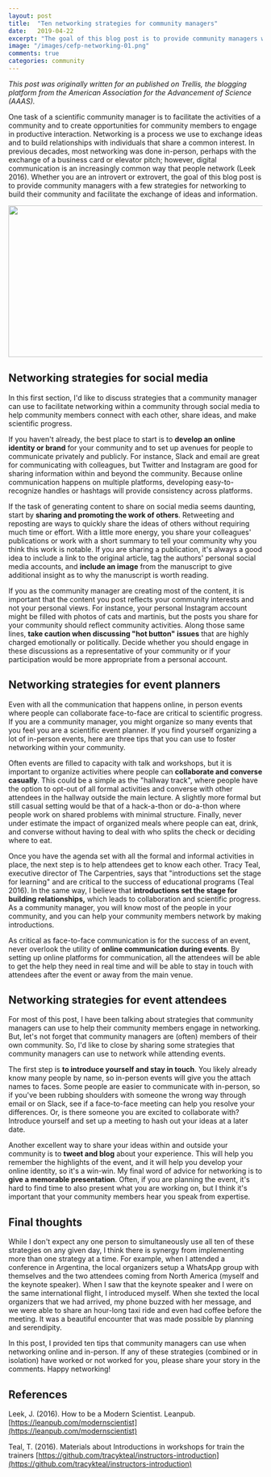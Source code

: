 ```yaml
---
layout: post
title:  "Ten networking strategies for community managers"
date:   2019-04-22
excerpt: "The goal of this blog post is to provide community managers with a few strategies for foster relationships within scientific communities to facilitate the exchange of ideas and information."
image: "/images/cefp-networking-01.png"
comments: true
categories: community
---
```


_This post was originally written for an published on Trellis, the blogging platform from the American Association for the Advancement of Science (AAAS)._

One task of a scientific community manager is to facilitate the activities of a community and to create opportunities for community members to engage in productive interaction. Networking is a process we use to exchange ideas and to build relationships with individuals that share a common interest.  In previous decades, most networking was done in-person, perhaps with the exchange of a business card or elevator pitch; however, digital communication is an increasingly common way that people network (Leek 2016). Whether you are an introvert or extrovert, the goal of this blog post is to provide community managers with a few strategies for networking to build their community and facilitate the exchange of ideas and information.

<img src="/images/cefp-networking-01.png" width ="600" height="300" >


## Networking strategies for social media

In this first section, I'd like to discuss strategies that a community manager can use to facilitate networking within a community through social media to help community members connect with each other, share ideas, and make scientific progress.

If you haven't already, the best place to start is to **develop an online identity or brand** for your community and to set up avenues for people to communicate privately and publicly. For instance, Slack and email are great for communicating with colleagues, but Twitter and Instagram are good for sharing information within and beyond the community. Because online communication happens on multiple platforms, developing easy-to-recognize handles or hashtags will provide consistency across platforms.

If the task of generating content to share on social media seems daunting, start by **sharing and promoting the work of others**. Retweeting and reposting are ways to quickly share the ideas of others without requiring much time or effort. With a little more energy, you share your colleagues' publications or work with a short summary to tell your community why you think this work is notable. If you are sharing a publication, it's always a good idea to include a link to the original article, tag the authors' personal social media accounts, and **include an image** from the manuscript to give additional insight as to why the manuscript is worth reading.

If you as the community manager are creating most of the content, it is important that the content you post reflects your community interests and not your personal views. For instance, your personal Instagram account might be filled with photos of cats and martinis, but the posts you share for your community should reflect community activities. Along those same lines, **take caution when discussing "hot button" issues** that are highly charged emotionally or politically. Decide whether you should engage in these discussions as a representative of your community or if your participation would be more appropriate from a personal account.

## Networking strategies for event planners

Even with all the communication that happens online, in person events where people can collaborate face-to-face are critical to scientific progress. If you are a community manager, you might organize so many events that you feel you are a scientific event planner. If you find yourself organizing a lot of in-person events, here are three tips that you can use to foster networking within your community.

Often events are filled to capacity with talk and workshops, but it is important to organize activities where people can **collaborate and converse casually**. This could be a simple as the "hallway track", where people have the option to opt-out of all formal activities and converse with other attendees in the hallway outside the main lecture. A slightly more formal but still casual setting would be that of a hack-a-thon or do-a-thon where people work on shared problems with minimal structure.  Finally, never under estimate the impact of organized meals where people can eat, drink, and converse without having to deal with who splits the check or deciding where to eat.



Once you have the agenda set with all the formal and informal activities in place, the next step is to help attendees get to know each other. Tracy Teal, executive director of The Carpentries, says that "introductions set the stage for learning" and are critical to the success of educational programs (Teal 2016). In the same way, I believe that **introductions set the stage for building relationships,** which leads to collaboration and scientific progress.  As a community manager, you will know most of the people in your community, and you can help your community members network by making introductions.

As critical as face-to-face communication is for the success of an event, never overlook the utility of **online communication during events**. By setting up online platforms for communication, all the attendees will be able to get the help they need in real time and will be able to stay in touch with attendees after the event or away from the main venue.

## Networking strategies for event attendees

For most of this post, I have been talking about strategies that community managers can use to help their community members engage in networking. But, let's not forget that community managers are (often) members of their own community. So, I'd like to close by sharing some strategies that community managers can use to network while attending events.

The first step is **to introduce yourself and stay in touch**. You likely already know many people by name, so in-person events will give you the attach names to faces. Some people are easier to communicate with in-person, so if you've been rubbing shoulders with someone the wrong way through email or on Slack, see if a face-to-face meeting can help you resolve your differences. Or, is there someone you are excited to collaborate with? Introduce yourself and set up a meeting to hash out your ideas at a later date.

Another excellent way to share your ideas within and outside your community is to **tweet and blog** about your experience. This will help you remember the highlights of the event, and it will help you develop your online identity, so it's a win-win. My final word of advice for networking is to **give a memorable presentation**. Often, if you are planning the event, it's hard to find time to also present what you are working on, but I think it's important that your community members hear you speak from expertise.

## Final thoughts

While I don't expect any one person to simultaneously use all ten of these strategies on any given day, I think there is synergy from implementing more than one strategy at a time. For example, when I attended a conference in Argentina, the local organizers setup a WhatsApp group with themselves and the two attendees coming from North America (myself and the keynote speaker). When I saw that the keynote speaker and I were on the same international flight, I introduced myself. When she texted the local organizers that we had arrived, my phone buzzed with her message, and we were able to share an hour-long taxi ride and even had coffee before the meeting. It was a beautiful encounter that was made possible by planning and serendipity.

In this post, I provided ten tips that community managers can use when networking online and in-person. If any of these strategies (combined or in isolation) have worked or not worked for you, please share your story in the comments. Happy networking!

## References

Leek, J. (2016). How to be a Modern Scientist. Leanpub. [https://leanpub.com/modernscientist](https://leanpub.com/modernscientist)

Teal, T. (2016). Materials about Introductions in workshops for train the trainers [https://github.com/tracykteal/instructors-introduction](https://github.com/tracykteal/instructors-introduction)